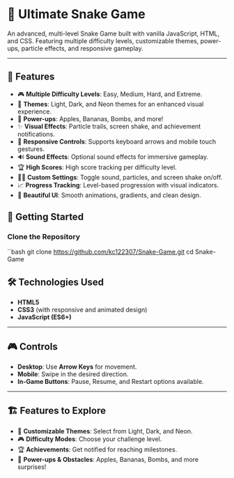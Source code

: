 # 🐍 Ultimate Snake Game

An advanced, multi-level Snake Game built with vanilla JavaScript, HTML, and CSS. Featuring multiple difficulty levels, customizable themes, power-ups, particle effects, and responsive gameplay.

---

## 🌟 Features

- 🎮 **Multiple Difficulty Levels**: Easy, Medium, Hard, and Extreme.
- 🎨 **Themes**: Light, Dark, and Neon themes for an enhanced visual experience.
- 🍎 **Power-ups**: Apples, Bananas, Bombs, and more!
- ✨ **Visual Effects**: Particle trails, screen shake, and achievement notifications.
- 📱 **Responsive Controls**: Supports keyboard arrows and mobile touch gestures.
- 🔊 **Sound Effects**: Optional sound effects for immersive gameplay.
- 🏆 **High Scores**: High score tracking per difficulty level.
- 🧑‍💻 **Custom Settings**: Toggle sound, particles, and screen shake on/off.
- 📈 **Progress Tracking**: Level-based progression with visual indicators.
- 🎨 **Beautiful UI**: Smooth animations, gradients, and clean design.


## 🚀 Getting Started

### Clone the Repository

``bash
git clone https://github.com/kc122307/Snake-Game.git
cd Snake-Game



## 🛠️ Technologies Used

- **HTML5**
- **CSS3** (with responsive and animated design)
- **JavaScript (ES6+)**

---

## 🎮 Controls

- **Desktop**: Use **Arrow Keys** for movement.
- **Mobile**: Swipe in the desired direction.
- **In-Game Buttons**: Pause, Resume, and Restart options available.

---

## 🏗️ Features to Explore

- 🎨 **Customizable Themes**: Select from Light, Dark, and Neon.
- 🎮 **Difficulty Modes**: Choose your challenge level.
- 🏆 **Achievements**: Get notified for reaching milestones.
- 🍎 **Power-ups & Obstacles**: Apples, Bananas, Bombs, and more surprises!

